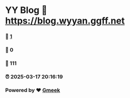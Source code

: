 # YY Blog :link: https://blog.wyyan.ggff.net 
### :page_facing_up: [1](https://blog.wyyan.ggff.net/tag.html) 
### :speech_balloon: 0 
### :hibiscus: 111 
### :alarm_clock: 2025-03-17 20:16:19 
### Powered by :heart: [Gmeek](https://github.com/Meekdai/Gmeek)
